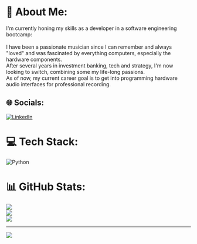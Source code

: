 # 💫 About Me:
I'm currently honing my skills as a developer in a software engineering bootcamp:<br><br>I have been a passionate musician since I can remember and always "loved" and was fascinated by everything computers, especially the hardware components.<br>After several years in investment banking, tech and strategy, I'm now looking to switch, combining some my life-long passions.<br>As of now, my current career goal is to get into programming hardware audio interfaces for professional recording.


## 🌐 Socials:
[![LinkedIn](https://img.shields.io/badge/LinkedIn-%230077B5.svg?logo=linkedin&logoColor=white)](https://linkedin.com/in/https://www.linkedin.com/in/david-kinter/) 

# 💻 Tech Stack:
![Python](https://img.shields.io/badge/python-3670A0?style=for-the-badge&logo=python&logoColor=ffdd54)
# 📊 GitHub Stats:
![](https://github-readme-stats.vercel.app/api?username=DavidKinter&theme=radical&hide_border=false&include_all_commits=true&count_private=true)<br/>
![](https://nirzak-streak-stats.vercel.app/?user=DavidKinter&theme=radical&hide_border=false)<br/>
![](https://github-readme-stats.vercel.app/api/top-langs/?username=DavidKinter&theme=radical&hide_border=false&include_all_commits=true&count_private=true&layout=compact)

---
[![](https://visitcount.itsvg.in/api?id=DavidKinter&icon=0&color=0)](https://visitcount.itsvg.in)

<!-- Proudly created with GPRM ( https://gprm.itsvg.in ) -->

